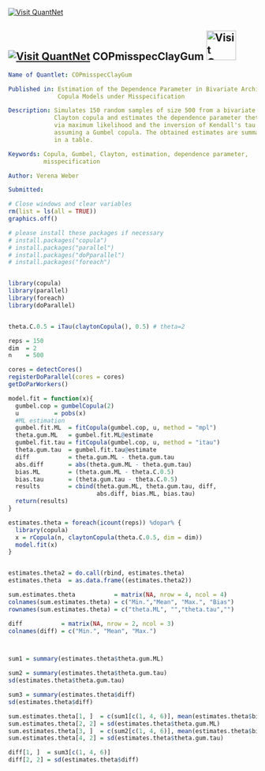 
[<img src="https://github.com/QuantLet/Styleguide-and-Validation-procedure/blob/master/pictures/banner.png" alt="Visit QuantNet">](http://quantlet.de/index.php?p=info)

## [<img src="https://github.com/QuantLet/Styleguide-and-Validation-procedure/blob/master/pictures/qloqo.png" alt="Visit QuantNet">](http://quantlet.de/) **COPmisspecClayGum** [<img src="https://github.com/QuantLet/Styleguide-and-Validation-procedure/blob/master/pictures/QN2.png" width="60" alt="Visit QuantNet 2.0">](http://quantlet.de/d3/ia)


```yaml
Name of Quantlet: COPmisspecClayGum

Published in: Estimation of the Dependence Parameter in Bivariate Archimedean
              Copula Models under Misspecification

Description: Simulates 150 random samples of size 500 from a bivariate
             Clayton copula and estimates the dependence parameter theta
             via maximum likelihood and the inversion of Kendall's tau
             assuming a Gumbel copula. The obtained estimates are summarised
             in a table.

Keywords: Copula, Gumbel, Clayton, estimation, dependence parameter,
          misspecification

Author: Verena Weber

Submitted:  
```



```R
# Close windows and clear variables
rm(list = ls(all = TRUE))
graphics.off()

# please install these packages if necessary
# install.packages("copula")
# install.packages("parallel")
# install.packages("doPparallel")
# install.packages("foreach")


library(copula)
library(parallel)
library(foreach)
library(doParallel)


theta.C.0.5 = iTau(claytonCopula(), 0.5) # theta=2

reps = 150 
dim  = 2
n    = 500

cores = detectCores()
registerDoParallel(cores = cores)
getDoParWorkers()

model.fit = function(x){
  gumbel.cop = gumbelCopula(2)
  u          = pobs(x)
  #ML estimation 
  gumbel.fit.ML  = fitCopula(gumbel.cop, u, method = "mpl")
  theta.gum.ML   = gumbel.fit.ML@estimate
  gumbel.fit.tau = fitCopula(gumbel.cop, u, method = "itau")
  theta.gum.tau  = gumbel.fit.tau@estimate
  diff           = theta.gum.ML - theta.gum.tau
  abs.diff       = abs(theta.gum.ML - theta.gum.tau)
  bias.ML        = (theta.gum.ML - theta.C.0.5)
  bias.tau       = (theta.gum.tau - theta.C.0.5)
  results        = cbind(theta.gum.ML, theta.gum.tau, diff, 
                         abs.diff, bias.ML, bias.tau)
  return(results)
}

estimates.theta = foreach(icount(reps)) %dopar% {
  library(copula)
  x = rCopula(n, claytonCopula(theta.C.0.5, dim = dim))
  model.fit(x)
}


estimates.theta2 = do.call(rbind, estimates.theta)
estimates.theta  = as.data.frame((estimates.theta2))

sum.estimates.theta           = matrix(NA, nrow = 4, ncol = 4) 
colnames(sum.estimates.theta) = c("Min.","Mean", "Max.", "Bias")
rownames(sum.estimates.theta) = c("theta.ML", "","theta.tau","")

diff           = matrix(NA, nrow = 2, ncol = 3)
colnames(diff) = c("Min.", "Mean", "Max.")



sum1 = summary(estimates.theta$theta.gum.ML)

sum2 = summary(estimates.theta$theta.gum.tau)
sd(estimates.theta$theta.gum.tau)

sum3 = summary(estimates.theta$diff)
sd(estimates.theta$diff)

sum.estimates.theta[1, ]  = c(sum1[c(1, 4, 6)], mean(estimates.theta$bias.ML))
sum.estimates.theta[2, 2] = sd(estimates.theta$theta.gum.ML)
sum.estimates.theta[3, ]  = c(sum2[c(1, 4, 6)], mean(estimates.theta$bias.tau))
sum.estimates.theta[4, 2] = sd(estimates.theta$theta.gum.tau)

diff[1, ]  = sum3[c(1, 4, 6)]
diff[2, 2] = sd(estimates.theta$diff)
```
